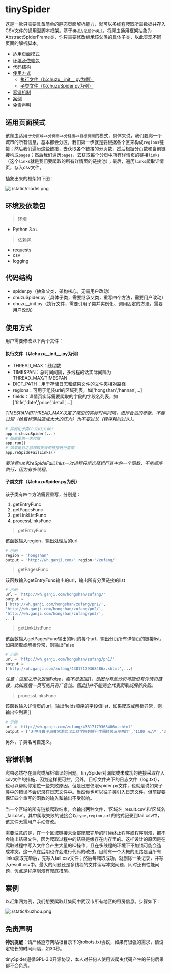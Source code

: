 # tinySpider

这是一款只需要具备简单的静态页面解析能力，就可以多线程爬取所需数据并存入CSV文件的通用型脚本框架。基于`模板方法设计模式`，将爬虫通用框架抽象为AbstractSpiderFrame类，你只需要修改继承该父类的具体子类，以此实现不同页面的解析脚本。

<!-- MarkdownTOC autolink='true' autoanchor='true' -->

- [适用页面模式](#%E9%80%82%E7%94%A8%E9%A1%B5%E9%9D%A2%E6%A8%A1%E5%BC%8F)
- [环境及依赖包](#%E7%8E%AF%E5%A2%83%E5%8F%8A%E4%BE%9D%E8%B5%96%E5%8C%85)
- [代码结构](#%E4%BB%A3%E7%A0%81%E7%BB%93%E6%9E%84)
- [使用方式](#%E4%BD%BF%E7%94%A8%E6%96%B9%E5%BC%8F)
	- [执行文件（以chuzu__init__.py为例）](#%E6%89%A7%E8%A1%8C%E6%96%87%E4%BB%B6%EF%BC%88%E4%BB%A5chuzu__init__py%E4%B8%BA%E4%BE%8B%EF%BC%89)
	- [子类文件（以chuzuSpider.py为例）](#%E5%AD%90%E7%B1%BB%E6%96%87%E4%BB%B6%EF%BC%88%E4%BB%A5chuzuspiderpy%E4%B8%BA%E4%BE%8B%EF%BC%89)
- [容错机制](#%E5%AE%B9%E9%94%99%E6%9C%BA%E5%88%B6)
- [案例](#%E6%A1%88%E4%BE%8B)
- [免责声明](#%E5%85%8D%E8%B4%A3%E5%A3%B0%E6%98%8E)

<!-- /MarkdownTOC -->


<a id="%E9%80%82%E7%94%A8%E9%A1%B5%E9%9D%A2%E6%A8%A1%E5%BC%8F"></a>
## 适用页面模式

该爬虫适用于`分区域=>分页面=>分链接=>目标页面`的模式，具体来说，我们要爬一个城市的所有信息，基本都会分区，我们第一步就是要根据各个区来构成`regions`链接；然后我们遍历这些链接，去获取各个链接的分页数，然后根据分页数和当前链接构成`pages`；然后我们遍历`pages`，去获取每个分页中所有详情页的链接`links`（这个`links`就是我们要爬取的所有详情页的链接池）；最后，遍历`links`爬取详情页，存入csv文件。

抽象出来的框架如下图：

![./static/model.png](./static/model.png)

<a id="%E7%8E%AF%E5%A2%83%E5%8F%8A%E4%BE%9D%E8%B5%96%E5%8C%85"></a>
## 环境及依赖包

>环境

- Python 3.x+

>依赖包

- requests
- csv
- logging

<a id="%E4%BB%A3%E7%A0%81%E7%BB%93%E6%9E%84"></a>
## 代码结构

- spider.py（抽象父类，架构核心，无需用户改动）
- chuzuSpider.py（具体子类，需要继承父类，重写四个方法，需要用户改动）
- chuzu__init.py（执行文件，需要引用子类并实例化、调用固定的方法，需要用户改动）

<a id="%E4%BD%BF%E7%94%A8%E6%96%B9%E5%BC%8F"></a>
## 使用方式

用户需要修改以下两个文件：

<a id="%E6%89%A7%E8%A1%8C%E6%96%87%E4%BB%B6%EF%BC%88%E4%BB%A5chuzu__init__py%E4%B8%BA%E4%BE%8B%EF%BC%89"></a>
#### 执行文件（以chuzu__init__.py为例）

- THREAD_MAX：线程数
- TIMESPAN：总时间间隔，多线程的话实际间隔为 THREAD_MAX/TIMESPAN
- DICT_PATH：用于存储日志和结果文件的文件夹相对路径
- regions：可用于组装url的区域列表，如['hongshan','hannan',...]
- fields：详情页实际需要爬取的字段的字段名列表，如['title','date','price','detail',...]

_TIMESPAN和THREAD_MAX决定了爬虫的实际时间间隔，选择合适的参数，不要过短（给目标网站造成太大的压力）也不要过长（程序耗时过久）。_

```python
# 实例化子类chuzuSpider
app = chuzuSpider(...)
# 如果是第一次爬取
app.run()
# 如果是对之前爬取失败的链接进行重爬
app.reSpideFailLinks()
```

_要注意run和reSpideFailLinks一次进程只能选择运行其中的一个函数，不能顺序执行，因为有多线程。_

<a id="%E5%AD%90%E7%B1%BB%E6%96%87%E4%BB%B6%EF%BC%88%E4%BB%A5chuzuspiderpy%E4%B8%BA%E4%BE%8B%EF%BC%89"></a>
#### 子类文件（以chuzuSpider.py为例）

该子类有四个方法需要重写，分别是：

1. getEntryFunc
2. getPagesFunc
3. getLinkListFunc
4. processLinksFunc

>getEntryFunc

该函数输入region，输出处理后的url

```python
# 示例
region = 'hongshan'
output = 'http://wh.ganji.com/'+region+'/zufang/'
```

>getPagesFunc

该函数输入getEntryFunc输出的url，输出所有分页链接的list

```python
# 示例
url = 'http://wh.ganji.com/hongshan/zufang/'
output = 
['http://wh.ganji.com/hongshan/zufang/pn1/',
'http://wh.ganji.com/hongshan/zufang/pn2/',
'http://wh.ganji.com/hongshan/zufang/pn3/',
...]
```

>getLinkListFunc

该函数输入getPagesFunc输出的list的每个url，输出分页所有详情页的链接list，如果爬取或解析异常，则输出False

```python
# 示例
url = 'http://wh.ganji.com/hongshan/zufang/pn1/'
output = 
['http://wh.ganji.com/zufang/43817179368486x.shtml',...]
```

_注意：这里之所以返回False，而不是返回[]，是因为有些分页可能没有详情页链接，比如最后一页可能只有广告位。因此[]并不能完全代表爬取或解析失败。_

>processLinksFunc

该函数输入详情页的url，输出fields顺序的字段值list，如果爬取或解析异常，则输出空列表[]

```python
# 示例
url = 'http://wh.ganji.com/zufang/43817179368486x.shtml'
output = ['无中介白沙洲黄家湖武汉工商学院旁胜利丰园精装三室两厅','1100 元/月','3室2厅2卫','整租120㎡',...]
```

另外，子类名可自定义。

<a id="%E5%AE%B9%E9%94%99%E6%9C%BA%E5%88%B6"></a>
## 容错机制

爬虫必然存在漏爬或解析错误的问题。tinySpider对漏爬或未成功的链接采取存入csv文件的措施，因为这样更可控。另外，目标文件夹下的日志文件（log.txt），也可以帮助你定位一些失败原因。但是日志仅限spider.py文件，也就是说如果子类中的错误不会记录在日志文件中。当然你也可以往子类引入日志文件，但前提要保证四个重写的函数的输入和输出不受影响。

当一个区域的所有链接爬取结束，会输出两种文件，'区域名\_result.csv'和'区域名\_fail.csv'。其中爬取失败的链接会以`type,region,url`的格式记录到fail.csv中，该文件无需用户手动修改。

需要注意的是，在一个区域链接未全部爬取完毕的时候终止程序或程序崩溃，都不会输出结果文件，因为爬取过程中的结果是缓存在内存里的。这样设计的原因是在爬取过程中写入文件会产生大量的IO操作，且在多线程的环境下不加锁可能会造成冲突。这一点在后期也许会进行代码的改进。目前有一个大概的思路是当所有links获取完毕后，先写入fail.csv文件；然后每爬取成功，就删除一条记录，并写入result.csv中。最大的问题还是多线程的文件读写冲突问题，同时还有性能问题，优点是程序崩溃有兜底措施。

<a id="%E6%A1%88%E4%BE%8B"></a>
## 案例

以赶集网为例，我们想要爬取赶集网中武汉市所有地区的租房信息。步骤如下：

![./static/buzhou.png](./static/buzhou.png)

<a id="%E5%85%8D%E8%B4%A3%E5%A3%B0%E6%98%8E"></a>
## 免责声明

**特别提醒**：请严格遵守网站根目录下的robots.txt协议，如果有很强的需求，请设定较长的时间间隔，如30秒。

tinySpider遵循GPL-3.0开源协议，本人对任何人使用该爬虫代码产生的任何后果都不会负责。